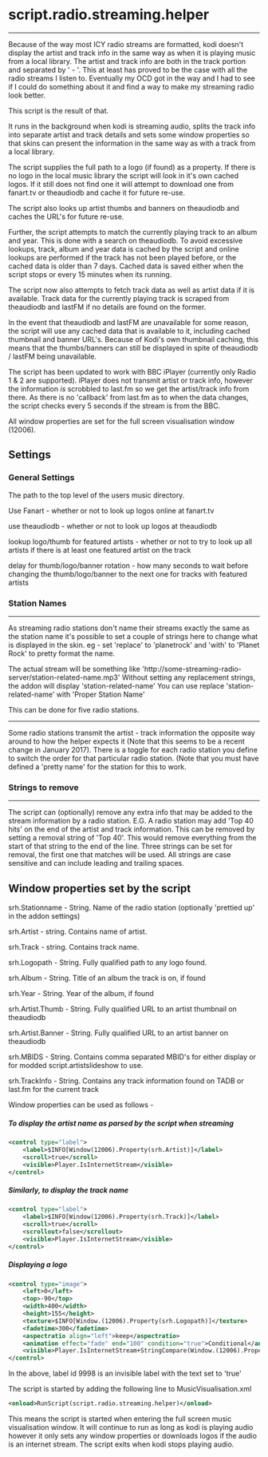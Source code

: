 # script.radio.streaming.helper
-----------------------------

Because of the way most ICY radio streams are formatted, kodi doesn't display the artist
and track info in the same way as when it is playing music from a local library.  The artist
and track info are both in the track portion and separated by ' - '.  This at least has proved
to be the case with all the radio streams I listen to.  Eventually my OCD got in the way and I
had to see if I could do something about it and find a way to make my streaming radio look better.

This script is the result of that.

It runs in the background when kodi is streaming audio, splits the track info into
separate artist and track details and sets some window properties so that skins can present the
information in the same way as with a track from a local library.

The script supplies the full path to a logo (if found) as a property.  If there is no logo in
the local music library the script will look in it's own cached logos.  If it still does not find
one it will attempt to download one from fanart.tv or theaudiodb and cache it for future re-use.

The script also looks up artist thumbs and banners on theaudiodb and caches the URL's for future re-use.

Further, the script attempts to match the currently playing track to an album and year.  This is done with
a search on theaudiodb. To avoid excessive lookups, track, album and year data is cached by the script and online
lookups are performed if the track has not been played before, or the cached data is older than 7 days.
Cached data is saved either when the script stops or every 15 minutes when its running.

The script now also attempts to fetch track data as well as artist data if it is available.  Track data for the currently
playing track is scraped from theaudiodb and lastFM if no details are found on the former.

In the event that theaudiodb and lastFM are unavailable for some reason, the script will use any cached data that is available to it,
including cached thumbnail and banner URL's.  Because of Kodi's own thumbnail caching, this means that the thumbs/banners can
still be displayed in spite of theaudiodb / lastFM being unavailable.

The script has been updated to work with BBC iPlayer (currently only Radio 1 & 2 are supported).  iPlayer does not transmit artist or
track info, however the information *is* scrobbled to last.fm so we get the artist/track info from there. As there is no 'callback'
from last.fm as to when the data changes, the script checks every 5 seconds if the stream is from the BBC.

All window properties are set for the full screen visualisation window (12006).

## Settings
### General Settings

The path to the top level of the users music directory.

Use Fanart - whether or not to look up logos online at fanart.tv

use theaudiodb - whether or not to look up logos at theaudiodb

lookup logo/thumb for featured artists - whether or not to try to look up all artists if there is at least one featured artist on the track

delay for thumb/logo/banner rotation - how many seconds to wait before changing the thumb/logo/banner to the next one for tracks with featured artists



### Station Names
***

As streaming radio stations don't name their streams exactly the same as the station name
it's possible to set a couple of strings here to change what is displayed in the skin.
eg - set 'replace' to 'planetrock' and 'with' to 'Planet Rock' to pretty format the name.

The actual stream will be something like 'http://some-streaming-radio-server/station-related-name.mp3'
Without setting any replacement strings, the addon will display 'station-related-name'
You can use replace 'station-related-name' with 'Proper Station Name'

This can be done for five radio stations.


***
Some radio stations transmit the artist - track information the opposite way around to how the helper expects it (Note that this seems to be a recent change in January 2017).  There is a toggle for each radio station you define to switch the order for that particular radio station.  (Note that you must have defined a 'pretty name' for the station for this to work.

### Strings to remove
***

The script can (optionally) remove any extra info that may be added to the stream information by a radio station.
E.G. A radio station may add 'Top 40 hits' on the end of the artist and track information.  This can be removed by setting
a removal string of 'Top 40'.  This would remove everything from the start of that string to the end of the line.  Three strings
can be set for removal, the first one that matches will be used.  All strings are case sensitive and can include leading and
trailing spaces.

Window properties set by the script
---

srh.Stationname - String.  Name of the radio station (optionally 'prettied up' in the addon settings)

srh.Artist - string. Contains name of artist.

srh.Track - string. Contains track name.

srh.Logopath - String. Fully qualified path to any logo found.

srh.Album - String. Title of an album the track is on, if found

srh.Year - String. Year of the album, if found

srh.Artist.Thumb - String. Fully qualified URL to an artist thumbnail on theaudiodb

srh.Artist.Banner - String. Fully qualified URL to an artist banner on theaudiodb

srh.MBIDS - String. Contains comma separated MBID's for either display or for modded script.artistslideshow to use.

srh.TrackInfo - String. Contains any track information found on TADB or last.fm for the current track


Window properties can be used as follows -

##### To display the artist name as parsed by the script when streaming

```xml
<control type="label">
    <label>$INFO[Window(12006).Property(srh.Artist)]</label>
    <scroll>true</scroll>
    <visible>Player.IsInternetStream</visible>
</control>
```

##### Similarly, to display the track name

```xml
<control type="label">
    <label>$INFO[Window(12006).Property(srh.Track)]</label>
    <scroll>true</scroll>
    <scrollout>false</scrollout>
    <visible>Player.IsInternetStream</visible>
</control>
```

##### Displaying a logo

```xml
<control type="image">
    <left>0</left>
    <top>-90</top>
    <width>400</width>
    <height>155</height>
    <texture>$INFO[Window.(12006).Property(srh.Logopath)]</texture>
    <fadetime>300</fadetime>
    <aspectratio align="left">keep</aspectratio>
    <animation effect="fade" end="100" condition="true">Conditional</animation>
    <visible>Player.IsInternetStream+StringCompare(Window.(12006).Property(srh.Haslogo),Control.GetLabel(9998))</visible>
</control>
```

In the above, label id 9998 is an invisible label with the text set to 'true'


The script is started by adding the following line to MusicVisualisation.xml
```xml
<onload>RunScript(script.radio.streaming.helper)</onload>
```
This means the script is started when entering the full screen music visualisation window.  It will
continue to run as long as kodi is playing audio however it only sets any window properties or downloads
logos if the audio is an internet stream.  The script exits when kodi stops playing audio.
